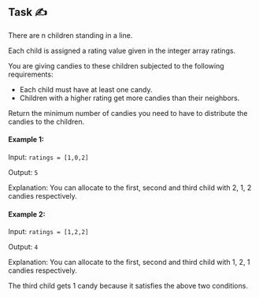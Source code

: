 ## Task ✍
There are n children standing in a line. 

Each child is assigned a rating value given in the integer array ratings.

You are giving candies to these children subjected to the following requirements:

* Each child must have at least one candy.
* Children with a higher rating get more candies than their neighbors.
  
Return the minimum number of candies you need to have to distribute the candies to the children.

#### Example 1:
Input: ```ratings = [1,0,2]```

Output: ```5```

Explanation: You can allocate to the first, second and third child with 2, 1, 2 candies respectively.

#### Example 2:
Input: ```ratings = [1,2,2]```

Output: ```4```

Explanation: You can allocate to the first, second and third child with 1, 2, 1 candies respectively.

The third child gets 1 candy because it satisfies the above two conditions.
